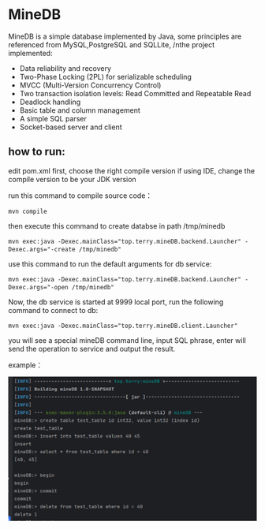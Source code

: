 # MineDB

MineDB is a simple database implemented by Java,
some principles are referenced from MySQL,PostgreSQL and SQLLite,
/nthe project implemented:

* Data reliability and recovery 
* Two-Phase Locking (2PL) for serializable scheduling
* MVCC (Multi-Version Concurrency Control)
* Two transaction isolation levels: Read Committed and Repeatable Read
* Deadlock handling
* Basic table and column management
* A simple SQL parser
* Socket-based server and client


## how to run:

edit pom.xml first, choose the right compile version
if using IDE, change the compile version to be your JDK version

run this command to compile source code：

```shell
mvn compile
```

then execute this command to create databse in path /tmp/minedb 

```shell
mvn exec:java -Dexec.mainClass="top.terry.mineDB.backend.Launcher" -Dexec.args="-create /tmp/minedb"
```

use this command to run the default arguments for db service:

```shell
mvn exec:java -Dexec.mainClass="top.terry.mineDB.backend.Launcher" -Dexec.args="-open /tmp/minedb"
```

Now, the db service is started at 9999 local port, run the following command to connect to db:
```shell
mvn exec:java -Dexec.mainClass="top.terry.mineDB.client.Launcher"
```


you will see a special mineDB command line, input SQL phrase, enter will send the operation to service 
and output the result.

example：


![img_1.png](img_1.png)
